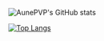 ![AunePVP's GitHub stats](https://github-readme-stats.vercel.app/api?username=AunePVP&show_icons=true&hide=issues,prs&count_private=true)

[![Top Langs](https://github-readme-stats.vercel.app/api/top-langs/?username=AunePVP&layout=compact)](https://github.com/anuraghazra/github-readme-stats)
